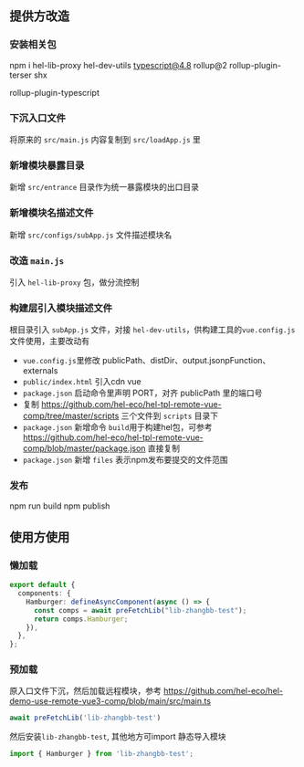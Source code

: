 
## 提供方改造

### 安装相关包
npm i hel-lib-proxy hel-dev-utils typescript@4.8 rollup@2  rollup-plugin-terser shx

rollup-plugin-typescript

### 下沉入口文件
将原来的 `src/main.js` 内容复制到 `src/loadApp.js` 里

### 新增模块暴露目录
新增 `src/entrance` 目录作为统一暴露模块的出口目录

### 新增模块名描述文件
新增 `src/configs/subApp.js` 文件描述模块名

### 改造 `main.js`
引入 `hel-lib-proxy` 包，做分流控制

### 构建层引入模块描述文件
根目录引入 `subApp.js` 文件，对接 `hel-dev-utils`，供构建工具的`vue.config.js`文件使用，主要改动有
- `vue.config.js`里修改 publicPath、distDir、output.jsonpFunction、externals
- `public/index.html` 引入cdn vue
- `package.json` 启动命令里声明 PORT，对齐 publicPath 里的端口号
- 复制 https://github.com/hel-eco/hel-tpl-remote-vue-comp/tree/master/scripts 三个文件到 `scripts` 目录下
- `package.json` 新增命令 `build`用于构建hel包，可参考 https://github.com/hel-eco/hel-tpl-remote-vue-comp/blob/master/package.json 直接复制
- `package.json` 新增 `files` 表示npm发布要提交的文件范围

### 发布
npm run build
npm publish


## 使用方使用

### 懒加载
<Hamburger />

```ts
export default {
  components: {
    Hamburger: defineAsyncComponent(async () => {
      const comps = await preFetchLib("lib-zhangbb-test");
      return comps.Hamburger;
    }),
  },
};
```

### 预加载 
原入口文件下沉，然后加载远程模块，参考 https://github.com/hel-eco/hel-demo-use-remote-vue3-comp/blob/main/src/main.ts
```ts
await preFetchLib('lib-zhangbb-test')
```

然后安装`lib-zhangbb-test`, 其他地方可import 静态导入模块
```ts
import { Hamburger } from 'lib-zhangbb-test';
```